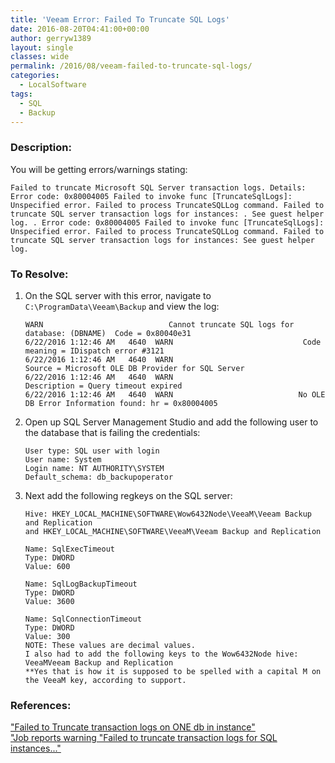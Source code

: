 ```yaml
---
title: 'Veeam Error: Failed To Truncate SQL Logs'
date: 2016-08-20T04:41:00+00:00
author: gerryw1389
layout: single
classes: wide
permalink: /2016/08/veeam-failed-to-truncate-sql-logs/
categories:
  - LocalSoftware
tags:
  - SQL
  - Backup
---
```

<!--more-->

### Description:

You will be getting errors/warnings stating:

   ```escape
   Failed to truncate Microsoft SQL Server transaction logs. Details: Error code: 0x80004005 Failed to invoke func [TruncateSqlLogs]: Unspecified error. Failed to process TruncateSQLLog command. Failed to truncate SQL server transaction logs for instances: . See guest helper log. . Error code: 0x80004005 Failed to invoke func [TruncateSqlLogs]: Unspecified error. Failed to process TruncateSQLLog command. Failed to truncate SQL server transaction logs for instances: See guest helper log.
   ```

### To Resolve:

1. On the SQL server with this error, navigate to `C:\ProgramData\Veeam\Backup` and view the log:

   ```escape
   WARN                            Cannot truncate SQL logs for database: (DBNAME)  Code = 0x80040e31  
   6/22/2016 1:12:46 AM   4640  WARN                             Code meaning = IDispatch error #3121  
   6/22/2016 1:12:46 AM   4640  WARN                             Source = Microsoft OLE DB Provider for SQL Server  
   6/22/2016 1:12:46 AM   4640  WARN                             Description = Query timeout expired  
   6/22/2016 1:12:46 AM   4640  WARN                            No OLE DB Error Information found: hr = 0x80004005
   ```

2. Open up SQL Server Management Studio and add the following user to the database that is failing the credentials:

   ```escape
   User type: SQL user with login  
   User name: System  
   Login name: NT AUTHORITY\SYSTEM  
   Default_schema: db_backupoperator
   ```

3. Next add the following regkeys on the SQL server:

   ```escape
   Hive: HKEY_LOCAL_MACHINE\SOFTWARE\Wow6432Node\VeeaM\Veeam Backup and Replication  
   and HKEY_LOCAL_MACHINE\SOFTWARE\VeeaM\Veeam Backup and Replication

   Name: SqlExecTimeout  
   Type: DWORD  
   Value: 600

   Name: SqlLogBackupTimeout  
   Type: DWORD  
   Value: 3600

   Name: SqlConnectionTimeout  
   Type: DWORD  
   Value: 300
   NOTE: These values are decimal values.  
   I also had to add the following keys to the Wow6432Node hive: VeeaMVeeam Backup and Replication  
   **Yes that is how it is supposed to be spelled with a capital M on the VeeaM key, according to support.
   ```

### References:

["Failed to Truncate transaction logs on ONE db in instance"](https://forums.veeam.com/veeam-backup-replication-f2/failed-to-truncate-transaction-logs-on-one-db-in-instance-t33181.html)  
["Job reports warning "Failed to truncate transaction logs for SQL instances..."](https://www.veeam.com/kb2027)  